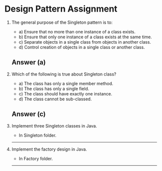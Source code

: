 # Design Pattern Assignment

1. The general purpose of the Singleton pattern is to:
    - a) Ensure that no more than one instance of a class exists.
    - b) Ensure that only one instance of a class exists at the same time.
    - c) Separate objects in a single class from objects in another class.
    - d) Control creation of objects in a single class or another class.
  
  
  
    Answer (a)
    ---  
  
  
2. Which of the following is true about Singleton class?
    - a) The class has only a single member method.
    - b) The class has only a single field.
    - c) The class should have exactly one instance.
    - d) The class cannot be sub-classed.
  
  
  
    Answer (c)
    ---   
  
  
3. Implement three Singleton classes in Java.
    - In Singleton folder.
    ---  
 
  
  
4. Implement the factory design in Java.
    - In Factory folder.
    ---
